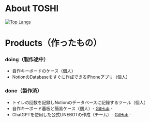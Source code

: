 # About TOSHI
[![Top Langs](https://github-readme-stats.vercel.app/api/top-langs/?username=Tosheiy&layout=compact)](https://github.com/anuraghazra/github-readme-stats)
# Products（作ったもの）
### doing（製作途中）
- 自作キーボードのケース（個人）
- NotionのDatabaseをすぐに作成できるiPhoneアプリ（個人）
### done（製作済）
- トイレの回数を記録しNotionのデータベースに記録するツール（個人）
- 自作キーボード基板と簡易ケース（個人）- [GitHub](https://github.com/Tosheiy/ind3236) -
- ChatGPTを使用した公式LINEBOTの作成（チーム）- [GitHub](https://github.com/Tosheiy/LINE-Friend) -
<!--
**Tosheiy/Tosheiy** is a ✨ _special_ ✨ repository because its `README.md` (this file) appears on your GitHub profile.

Here are some ideas to get you started:

- 🔭 I’m currently working on ...
- 🌱 I’m currently learning ...
- 👯 I’m looking to collaborate on ...
- 🤔 I’m looking for help with ...
- 💬 Ask me about ...
- 📫 How to reach me: ...
- 😄 Pronouns: ...
- ⚡ Fun fact: ...
-->
